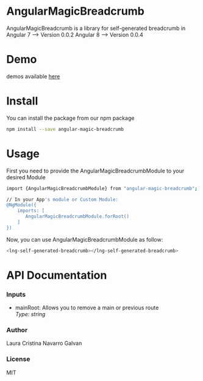 # AngularMagicBreadcrumb

AngularMagicBreadcrumb is a library for self-generated breadcrumb in
Angular 7 --> Version 0.0.2
Angular 8 --> Version 0.0.4

# Demo
demos available [here](https://stackblitz.com/edit/angular-magic-breadcrumb-demo)


# Install

You can install the package from our npm package
```bash
npm install --save angular-magic-breadcrumb
```


# Usage

First you need to provide the AngularMagicBreadcrumbModule to your desired Module

```bash
import {AngularMagicBreadcrumbModule} from "angular-magic-breadcrumb";

// In your App's module or Custom Module:
@NgModule({
    imports: [
       AngularMagicBreadcrumbModule.forRoot()
    ] 
})
```

Now, you can use AngularMagicBreadcrumbModule as follow:

```bash
<lng-self-generated-breadcrumb></lng-self-generated-breadcrumb>
```
# API Documentation

### Inputs
 * mainRoot: Allows you to remove a main or previous route  
 _Type: string_


### Author 

Laura Cristina Navarro Galvan

### License
MIT
